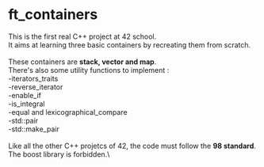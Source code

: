 # ft_containers
This is the first real C++ project at 42 school.\
It aims at learning three basic containers by recreating them from scratch.\
\
These containers are **stack, vector and map**.\
There's also some utility functions to implement :\
-iterators_traits\
-reverse_iterator\
-enable_if\
-is_integral\
-equal and lexicographical_compare\
-std::pair\
-std::make_pair\
\
Like all the other C++ projetcs of 42, the code must follow the **98 standard**. The boost library is forbidden.\
